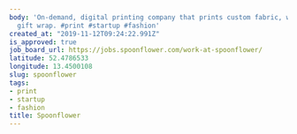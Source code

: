 ```yaml
---
body: 'On-demand, digital printing company that prints custom fabric, wallpaper, and
  gift wrap. #print #startup #fashion'
created_at: "2019-11-12T09:24:22.991Z"
is_approved: true
job_board_url: https://jobs.spoonflower.com/work-at-spoonflower/
latitude: 52.4786533
longitude: 13.4500108
slug: spoonflower
tags:
- print
- startup
- fashion
title: Spoonflower
---
```

